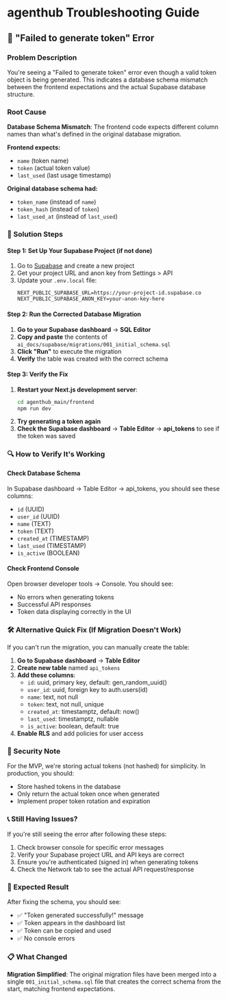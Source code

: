 # agenthub Troubleshooting Guide

## 🚨 "Failed to generate token" Error

### Problem Description
You're seeing a "Failed to generate token" error even though a valid token object is being generated. This indicates a database schema mismatch between the frontend expectations and the actual Supabase database structure.

### Root Cause
**Database Schema Mismatch**: The frontend code expects different column names than what's defined in the original database migration.

**Frontend expects:**
- `name` (token name)
- `token` (actual token value)  
- `last_used` (last usage timestamp)

**Original database schema had:**
- `token_name` (instead of `name`)
- `token_hash` (instead of `token`)
- `last_used_at` (instead of `last_used`)

### 🔧 Solution Steps

#### Step 1: Set Up Your Supabase Project (if not done)
1. Go to [Supabase](https://supabase.com) and create a new project
2. Get your project URL and anon key from Settings > API
3. Update your `.env.local` file:
   ```env
   NEXT_PUBLIC_SUPABASE_URL=https://your-project-id.supabase.co
   NEXT_PUBLIC_SUPABASE_ANON_KEY=your-anon-key-here
   ```

#### Step 2: Run the Corrected Database Migration
1. **Go to your Supabase dashboard** → **SQL Editor**
2. **Copy and paste** the contents of `ai_docs/supabase/migrations/001_initial_schema.sql`
3. **Click "Run"** to execute the migration
4. **Verify** the table was created with the correct schema

#### Step 3: Verify the Fix
1. **Restart your Next.js development server**:
   ```bash
   cd agenthub_main/frontend
   npm run dev
   ```
2. **Try generating a token again**
3. **Check the Supabase dashboard** → **Table Editor** → **api_tokens** to see if the token was saved

### 🔍 How to Verify It's Working

#### Check Database Schema
In Supabase dashboard → Table Editor → api_tokens, you should see these columns:
- `id` (UUID)
- `user_id` (UUID) 
- `name` (TEXT)
- `token` (TEXT)
- `created_at` (TIMESTAMP)
- `last_used` (TIMESTAMP)
- `is_active` (BOOLEAN)

#### Check Frontend Console
Open browser developer tools → Console. You should see:
- No errors when generating tokens
- Successful API responses
- Token data displaying correctly in the UI

### 🛠️ Alternative Quick Fix (If Migration Doesn't Work)

If you can't run the migration, you can manually create the table:

1. **Go to Supabase dashboard** → **Table Editor**
2. **Create new table** named `api_tokens`
3. **Add these columns**:
   - `id`: uuid, primary key, default: gen_random_uuid()
   - `user_id`: uuid, foreign key to auth.users(id)
   - `name`: text, not null
   - `token`: text, not null, unique
   - `created_at`: timestamptz, default: now()
   - `last_used`: timestamptz, nullable
   - `is_active`: boolean, default: true
4. **Enable RLS** and add policies for user access

### 🔐 Security Note
For the MVP, we're storing actual tokens (not hashed) for simplicity. In production, you should:
- Store hashed tokens in the database
- Only return the actual token once when generated
- Implement proper token rotation and expiration

### 📞 Still Having Issues?
If you're still seeing the error after following these steps:
1. Check browser console for specific error messages
2. Verify your Supabase project URL and API keys are correct
3. Ensure you're authenticated (signed in) when generating tokens
4. Check the Network tab to see the actual API request/response

### 🎯 Expected Result
After fixing the schema, you should see:
- ✅ "Token generated successfully!" message
- ✅ Token appears in the dashboard list
- ✅ Token can be copied and used
- ✅ No console errors

### 📋 What Changed
**Migration Simplified**: The original migration files have been merged into a single `001_initial_schema.sql` file that creates the correct schema from the start, matching frontend expectations. 